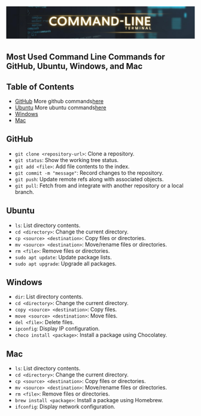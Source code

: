 # ![command line](/Assets/images/commandline.png)

## Most Used Command Line Commands for GitHub, Ubuntu, Windows, and Mac

## Table of Contents

- [GitHub](#github) More github commands[here](/Assets/things/github.md)
- [Ubuntu](#ubuntu) More ubuntu commands[here]()
- [Windows](#windows)
- [Mac](#mac)

## GitHub

- `git clone <repository-url>`: Clone a repository.
- `git status`: Show the working tree status.
- `git add <file>`: Add file contents to the index.
- `git commit -m "message"`: Record changes to the repository.
- `git push`: Update remote refs along with associated objects.
- `git pull`: Fetch from and integrate with another repository or a local branch.

## Ubuntu

- `ls`: List directory contents.
- `cd <directory>`: Change the current directory.
- `cp <source> <destination>`: Copy files or directories.
- `mv <source> <destination>`: Move/rename files or directories.
- `rm <file>`: Remove files or directories.
- `sudo apt update`: Update package lists.
- `sudo apt upgrade`: Upgrade all packages.

## Windows

- `dir`: List directory contents.
- `cd <directory>`: Change the current directory.
- `copy <source> <destination>`: Copy files.
- `move <source> <destination>`: Move files.
- `del <file>`: Delete files.
- `ipconfig`: Display IP configuration.
- `choco install <package>`: Install a package using Chocolatey.

## Mac

- `ls`: List directory contents.
- `cd <directory>`: Change the current directory.
- `cp <source> <destination>`: Copy files or directories.
- `mv <source> <destination>`: Move/rename files or directories.
- `rm <file>`: Remove files or directories.
- `brew install <package>`: Install a package using Homebrew.
- `ifconfig`: Display network configuration.
